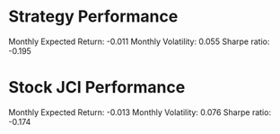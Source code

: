 # Strategy Performance
Monthly Expected Return: -0.011
Monthly Volatility: 0.055
Sharpe ratio: -0.195
# Stock JCI Performance
Monthly Expected Return: -0.013
Monthly Volatility: 0.076
Sharpe ratio: -0.174
